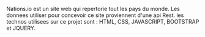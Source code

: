 Nations.io est un site web qui repertorie tout les pays du monde.
Les donnees utiliser pour concevoir ce site proviennent d'une api Rest.
les technos utilisees sur ce projet sont : HTML, CSS, JAVASCRIPT, BOOTSTRAP et JQUERY.
